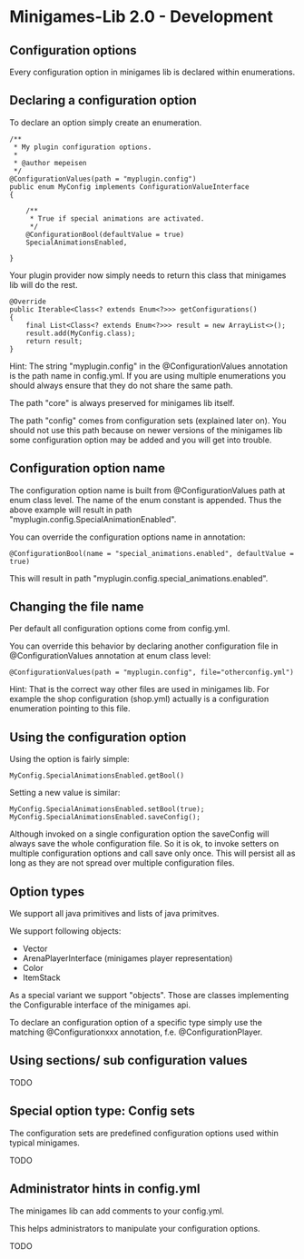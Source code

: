 # Minigames-Lib 2.0 - Development

## Configuration options

Every configuration option in minigames lib is declared within enumerations.

## Declaring a configuration option

To declare an option simply create an enumeration.

    /**
     * My plugin configuration options.
     *
     * @author mepeisen
     */
    @ConfigurationValues(path = "myplugin.config")
    public enum MyConfig implements ConfigurationValueInterface
    {
    
        /**
         * True if special animations are activated.
         */
        @ConfigurationBool(defaultValue = true)
        SpecialAnimationsEnabled,
        
    }
    
Your plugin provider now simply needs to return this class that minigames lib will do the rest.

    @Override
    public Iterable<Class<? extends Enum<?>>> getConfigurations()
    {
        final List<Class<? extends Enum<?>>> result = new ArrayList<>();
        result.add(MyConfig.class);
        return result;
    }
    
Hint: The string "myplugin.config" in the @ConfigurationValues annotation is the path name in config.yml.
If you are using multiple enumerations you should always ensure that they do not share the same path.

The path "core" is always preserved for minigames lib itself.

The path "config" comes from configuration sets (explained later on). You should not use this path because
on newer versions of the minigames lib some configuration option may be added and you will get into trouble.

## Configuration option name

The configuration option name is built from @ConfigurationValues path at enum class level.
The name of the enum constant is appended. Thus the above example will result in path
"myplugin.config.SpecialAnimationEnabled".

You can override the configuration options name in annotation:

    @ConfigurationBool(name = "special_animations.enabled", defaultValue = true)
    
This will result in path "myplugin.config.special_animations.enabled".

## Changing the file name

Per default all configuration options come from config.yml.

You can override this behavior by declaring another configuration file in @ConfigurationValues annotation at enum class level:

    @ConfigurationValues(path = "myplugin.config", file="otherconfig.yml")

Hint: That is the correct way other files are used in minigames lib. For example the shop configuration (shop.yml) actually
is a configuration enumeration pointing to this file.

## Using the configuration option

Using the option is fairly simple:

    MyConfig.SpecialAnimationsEnabled.getBool()

Setting a new value is similar:

    MyConfig.SpecialAnimationsEnabled.setBool(true);
    MyConfig.SpecialAnimationsEnabled.saveConfig();

Although invoked on a single configuration option the saveConfig will always save the whole configuration file.
So it is ok, to invoke setters on multiple configuration options and call save only once. This will persist all
as long as they are not spread over multiple configuration files.

## Option types

We support all java primitives and lists of java primitves.

We support following objects:

* Vector
* ArenaPlayerInterface (minigames player representation)
* Color
* ItemStack

As a special variant we support "objects". Those are classes implementing the Configurable interface of the minigames api.

To declare an configuration option of a specific type simply use the matching @Configurationxxx annotation, f.e. @ConfigurationPlayer.

## Using sections/ sub configuration values

TODO

## Special option type: Config sets

The configuration sets are predefined configuration options used within typical minigames.

TODO

## Administrator hints in config.yml

The minigames lib can add comments to your config.yml.

This helps administrators to manipulate your configuration options.

TODO

